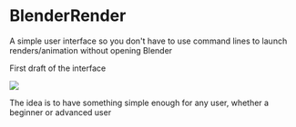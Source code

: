 # BlenderRender

A simple user interface so you don't have to use command lines to launch renders/animation without opening Blender

First draft of the interface

![](https://i.imgur.com/cEZMi0I.png)

The idea is to have something simple enough for any user, whether a beginner or advanced user
